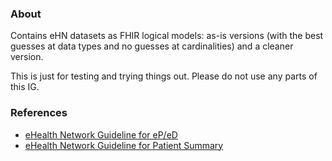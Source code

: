 ### About

Contains eHN datasets as FHIR logical models: as-is versions (with the best guesses at data types and no guesses at cardinalities) and a cleaner version.  

This is just for testing and trying things out. Please do not use any parts of this IG.

### References

* [eHealth Network Guideline for eP/eD](https://health.ec.europa.eu/system/files/2022-06/ehn_guidelines_eprescriptions_en.pdf)
* [eHealth Network Guideline for Patient Summary](https://health.ec.europa.eu/system/files/2023-10/ehn_guidelines_patientsummary_en.pdf)
